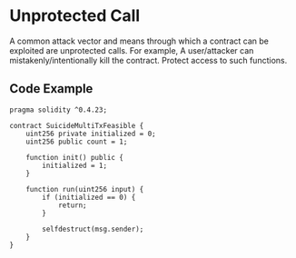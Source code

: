 # Unprotected Call
A common attack vector and means through which a contract can be exploited are unprotected calls. For example, A user/attacker can mistakenly/intentionally kill the contract. Protect access to such functions.

## Code Example
```
pragma solidity ^0.4.23;

contract SuicideMultiTxFeasible {
    uint256 private initialized = 0;
    uint256 public count = 1;

    function init() public {
        initialized = 1;
    }

    function run(uint256 input) {
        if (initialized == 0) {
            return;
        }

        selfdestruct(msg.sender);
    }
}

```
